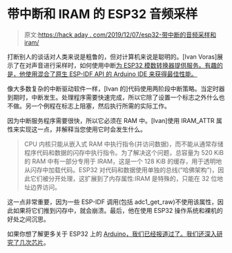 # 带中断和 IRAM 的 ESP32 音频采样

> 原文:[https://hack aday . com/2019/12/07/esp32-带中断的音频采样和 iram/](https://hackaday.com/2019/12/07/esp32-audio-sampling-with-interrupts-and-iram/)

打断别人的谈话对人类来说是粗鲁的，但对计算机来说是聪明的。[Ivan Voras]展示了在对声音进行采样时，如何使用中断[为 ESP32 模数转换器提供服务。有趣的是，他使用混合了原生 ESP-IDF API 的 Arduino IDE 来获得最佳性能。](https://www.toptal.com/embedded/esp32-audio-sampling)

像大多数复杂的中断驱动软件一样，[Ivan 的]代码使用两阶段中断策略。当定时器到期时，中断发生。处理程序需要快速完成，所以它除了设置一个标志之外什么也不做。另一个例程在标志上阻塞，然后执行所需的实际工作。

因为中断服务程序需要很快，所以它必须在 RAM 中。[Ivan]使用 IRAM_ATTR 属性来实现这一点，并解释当您使用它时会发生什么。

> CPU 内核只能从嵌入式 RAM 中执行指令(并访问数据)，而不能从通常存储程序代码和数据的闪存中执行指令。为了解决这个问题，总容量为 520 KiB 的 RAM 中有一部分专用于 IRAM，这是一个 128 KiB 的缓存，用于透明地从闪存中加载代码。ESP32 对代码和数据使用单独的总线(“哈佛架构”)，因此它们被分开处理，这扩展到了内存属性:IRAM 是特殊的，只能在 32 位地址边界访问。

这一点非常重要，因为一些 ESP-IDF 调用(包括 adc1_get_raw)不使用该属性，因此如果将它们推到闪存中，就会崩溃。最后，他在使用 ESP32 操作系统和裸机的好处之间沉思。

如果你想了解更多关于 ESP32 上的 [Arduino，我们已经报道过了。我们还](https://hackaday.com/2016/10/31/whats-new-esp-32-testing-the-arduino-esp32-library/)[深入研究了几次芯片](https://hackaday.com/2016/10/04/how-to-get-started-with-the-esp32/)。